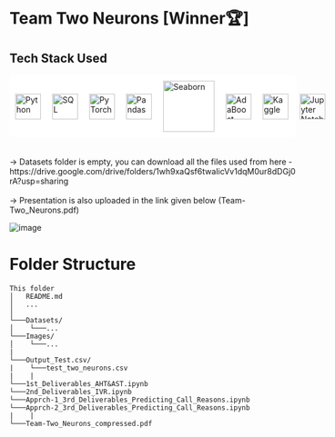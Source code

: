 # Team Two Neurons [Winner🏆] <br>
## Tech Stack Used

<div style="display: flex; align-items: center; gap: 20px; background-color: white; padding: 10px; border-radius: 8px;">

  <!-- Python -->
  <img src="https://upload.wikimedia.org/wikipedia/commons/c/c3/Python-logo-notext.svg" alt="Python" width="45"/>
  
  <!-- SQL -->
  <img src="https://upload.wikimedia.org/wikipedia/commons/8/87/Sql_data_base_with_logo.png" alt="SQL" width="45"/>
  
  <!-- PyTorch -->
  <img src="https://upload.wikimedia.org/wikipedia/commons/1/10/PyTorch_logo_icon.svg" alt="PyTorch" width="45"/>
  
  <!-- Pandas (Adjusted for visibility on dark background) -->
  <img src="https://upload.wikimedia.org/wikipedia/commons/2/22/Pandas_mark.svg" alt="Pandas" width="45"/>
  
  <!-- Seaborn -->
  <img src="https://seaborn.pydata.org/_static/logo-wide-lightbg.svg" alt="Seaborn" width="90"/>
  
  <!-- AdaBoost (Scikit-Learn) -->
  <img src="https://upload.wikimedia.org/wikipedia/commons/0/05/Scikit_learn_logo_small.svg" alt="AdaBoost" width="45"/>
  
  <!-- Kaggle -->
  <img src="https://upload.wikimedia.org/wikipedia/commons/7/7c/Kaggle_logo.png" alt="Kaggle" width="45"/>

  <!-- Jupyter Notebook -->
  <img src="https://upload.wikimedia.org/wikipedia/commons/3/38/Jupyter_logo.svg" alt="Jupyter Notebook" width="45"/>

</div> <br> <br>
-> Datasets folder is empty, you can download all the files used from here - https://drive.google.com/drive/folders/1wh9xaQsf6twaIicVv1dqM0ur8dDGj0rA?usp=sharing <br><br>
-> Presentation is also uploaded in the link given below (Team-Two_Neurons.pdf)

![image](https://github.com/user-attachments/assets/a16c8423-b84c-4ba9-be71-bfd05e98f3c3)



# Folder Structure

```
This folder
│   README.md
│   ...  
│
└───Datasets/
│    └───...
└───Images/
│    └───...
|
└───Output_Test.csv/
|    └───test_two_neurons.csv
|    |
└───1st_Deliverables_AHT&AST.ipynb
└───2nd_Deliverables_IVR.ipynb
└───Apprch-1_3rd_Deliverables_Predicting_Call_Reasons.ipynb
└───Apprch-2_3rd_Deliverables_Predicting_Call_Reasons.ipynb
|    |
└───Team-Two_Neurons_compressed.pdf
```
